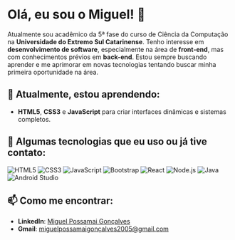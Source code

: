 # Olá, eu sou o Miguel! 👋

Atualmente sou acadêmico da 5ª fase do curso de Ciência da Computação na **Universidade do Extremo Sul Catarinense**. Tenho interesse em **desenvolvimento de software**, especialmente na área de **front-end**, mas com conhecimentos prévios em **back-end**. Estou sempre buscando aprender e me aprimorar em novas tecnologias tentando buscar minha primeira oportunidade na área.

## 🌱 Atualmente, estou aprendendo:
- **HTML5**, **CSS3** e **JavaScript** para criar interfaces dinâmicas e sistemas completos.

## 🚀 Algumas tecnologias que eu uso ou já tive contato:
![HTML5](https://img.shields.io/badge/HTML5-E34F26?style=for-the-badge&logo=html5&logoColor=white)
![CSS3](https://img.shields.io/badge/CSS3-1572B6?style=for-the-badge&logo=css3&logoColor=white)
![JavaScript](https://img.shields.io/badge/JavaScript-F7DF1E?style=for-the-badge&logo=javascript&logoColor=black)
![Bootstrap](https://img.shields.io/badge/Bootstrap-563D7C?style=for-the-badge&logo=bootstrap&logoColor=white)
![React](https://img.shields.io/badge/React-61DAFB?style=for-the-badge&logo=react&logoColor=black)
![Node.js](https://img.shields.io/badge/Node.js-339933?style=for-the-badge&logo=node.js&logoColor=white)
![Java](https://img.shields.io/badge/Java-ED8B00?style=for-the-badge&logo=java&logoColor=white)
![Android Studio](https://img.shields.io/badge/Android%20Studio-3DDC84?style=for-the-badge&logo=android-studio&logoColor=white)

## 📫 Como me encontrar:
- **LinkedIn**: [Miguel Possamai Gonçalves](https://www.linkedin.com/in/miguel-possamai-gon%C3%A7alves/)
- **Gmail**: miguelpossamaigonçalves2005@gmail.com
